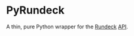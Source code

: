 PyRundeck
=========

A thin, pure Python wrapper for the [Rundeck](http://rundeck.org/)
[API](http://rundeck.org/docs/api/index.html).